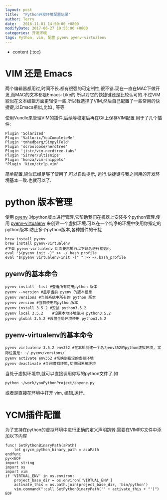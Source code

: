 ```yaml
---
layout: post
title:  "Python开发环境配置记录"
author: Terry
date:   2016-11-01 14:50:00 +0800
modifyDate: 2017-06-27 10:55:00 +0800
categories: 开发环境
tags: Python, vim, 配置 pyenv pyenv-virtualenv
---
```


* content
{:toc}

# VIM 还是 Emacs

两个编辑器都用过,时间不长.都有很强的可定制性,很不错.现在一直在MAC下做开发,而MAC的文本都是Emacs-Like的.所以对它的快捷键还是比较认可的.不过VIM貌似在文本编辑方面更轻便一些.所以我选择了VIM,然后自己配置了一些常用的快捷键,以Emacs相似,比如 <C-n>, <C-p> 等等




使用Vundle来管理VIM的插件,后续等稳定后再在Git上保存VIM配置
用于了几个插件:

```shell
Plugin 'Solarized'
Plugin 'Valloric/YouCompleteMe'
Plugin 'tmhedberg/SimpylFold'
Plugin 'scrooloose/nerdtree'
Plugin 'jistr/vim-nerdtree-tabs'
Plugin 'SirVer/ultisnips'
Plugin 'honza/vim-snippets'
"Plugin 'kien/ctrlp.vim'
```

简单配置,貌似已经足够了使用了.可以自动提示, 运行.快捷键与我之间用的开发环境基本一致.也就可以了.

# python 版本管理

使用 [pyenv](https://github.com/yyuu/pyenv) 对python版本进行管理,它帮助我们在机器上安装多个python管理.使用 [pyenv-virtualenv](https://github.com/yyuu/pyenv-virtualenv) 来创建一个虚拟环境.可以在一个纯净的环境中使用你指定的python版本.防止多个python版本,各种插件的干扰

```shell
brew install pyenv
brew install pyenv-virtualenv
#下载 pyenv-virtualenv 后需要再执行以下命名进行初始化
eval "$(pyenv init -)" >> ~/.bash_profile
eval "$(pyenv virtualenv-init -)" " >> ~/.bash_profile
```

## pyenv的基本命令

```shell
pyenv install -list #查看所有可用python 版本
pyenv --version #显示当前 pyenv 的版本信息
pyenv versions #当前系统中所有的 python 版本
pyenv version #当前使用的python版本
pyenv install 3.5.2 #安装 python3.5.2
pyenv local 3.5.2	 #设置本地环境使用 python3.5.2
pyenv global 3.5.2 #设置全局环境使用 python3.5.2
```

## pyenv-virtualenv的基本命令

```shell
pyenv virtualenv 3.5.2 env352 #在本机创建一个名为env352的python虚拟环境, 实际位置是: ~/.pyenv/versions/
pyenv activate env352 #切换到指定的虚拟环境
pyenv deactivate #关闭虚拟环境,切换回系统环境
```

当处于虚拟环境中,就可以直接调用你写的python文件了,如

```shell
python ~/work/youPythonProject/anyone.py
```

或者是直接在环境中打开 vim, 编辑,运行..

# YCM插件配置

为了支持在python的虚拟环境中进行正确的定义声明跳转.需要在VIMRC文件中添加以下内容

```shell
func! SetPythonBinaryPath(aPath)
    let g:ycm_python_binary_path = a:aPath
endfunc
py<<EOF
import string
import os
import vim
if 'VIRTUAL_ENV' in os.environ:
    project_base_dir = os.environ['VIRTUAL_ENV']
    activate_this = os.path.join(project_base_dir, 'bin/python')
    vim.command(":call SetPythonBinaryPath('" + activate_this + "')")
EOF
```


